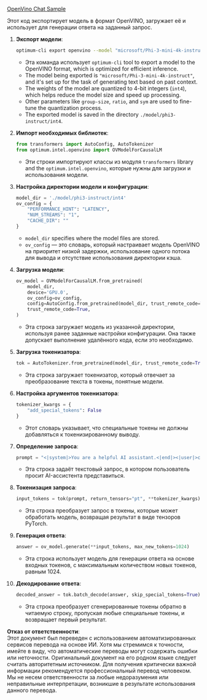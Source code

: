 [OpenVino Chat Sample](../../../../../../code/06.E2E/E2E_OpenVino_Chat_Phi3-instruct.ipynb)

Этот код экспортирует модель в формат OpenVINO, загружает её и использует для генерации ответа на заданный запрос.

1. **Экспорт модели**:
   ```bash
   optimum-cli export openvino --model "microsoft/Phi-3-mini-4k-instruct" --task text-generation-with-past --weight-format int4 --group-size 128 --ratio 0.6 --sym --trust-remote-code ./model/phi3-instruct/int4
   ```
   - Эта команда использует `optimum-cli` tool to export a model to the OpenVINO format, which is optimized for efficient inference.
   - The model being exported is `"microsoft/Phi-3-mini-4k-instruct"`, and it's set up for the task of generating text based on past context.
   - The weights of the model are quantized to 4-bit integers (`int4`), which helps reduce the model size and speed up processing.
   - Other parameters like `group-size`, `ratio`, and `sym` are used to fine-tune the quantization process.
   - The exported model is saved in the directory `./model/phi3-instruct/int4`.

2. **Импорт необходимых библиотек**:
   ```python
   from transformers import AutoConfig, AutoTokenizer
   from optimum.intel.openvino import OVModelForCausalLM
   ```
   - Эти строки импортируют классы из модуля `transformers` library and the `optimum.intel.openvino`, которые нужны для загрузки и использования модели.

3. **Настройка директории модели и конфигурации**:
   ```python
   model_dir = './model/phi3-instruct/int4'
   ov_config = {
       "PERFORMANCE_HINT": "LATENCY",
       "NUM_STREAMS": "1",
       "CACHE_DIR": ""
   }
   ```
   - `model_dir` specifies where the model files are stored.
   - `ov_config` — это словарь, который настраивает модель OpenVINO на приоритет низкой задержки, использование одного потока для вывода и отсутствие использования директории кэша.

4. **Загрузка модели**:
   ```python
   ov_model = OVModelForCausalLM.from_pretrained(
       model_dir,
       device='GPU.0',
       ov_config=ov_config,
       config=AutoConfig.from_pretrained(model_dir, trust_remote_code=True),
       trust_remote_code=True,
   )
   ```
   - Эта строка загружает модель из указанной директории, используя ранее заданные настройки конфигурации. Она также допускает выполнение удалённого кода, если это необходимо.

5. **Загрузка токенизатора**:
   ```python
   tok = AutoTokenizer.from_pretrained(model_dir, trust_remote_code=True)
   ```
   - Эта строка загружает токенизатор, который отвечает за преобразование текста в токены, понятные модели.

6. **Настройка аргументов токенизатора**:
   ```python
   tokenizer_kwargs = {
       "add_special_tokens": False
   }
   ```
   - Этот словарь указывает, что специальные токены не должны добавляться к токенизированному выводу.

7. **Определение запроса**:
   ```python
   prompt = "<|system|>You are a helpful AI assistant.<|end|><|user|>can you introduce yourself?<|end|><|assistant|>"
   ```
   - Эта строка задаёт текстовый запрос, в котором пользователь просит AI-ассистента представиться.

8. **Токенизация запроса**:
   ```python
   input_tokens = tok(prompt, return_tensors="pt", **tokenizer_kwargs)
   ```
   - Эта строка преобразует запрос в токены, которые может обработать модель, возвращая результат в виде тензоров PyTorch.

9. **Генерация ответа**:
   ```python
   answer = ov_model.generate(**input_tokens, max_new_tokens=1024)
   ```
   - Эта строка использует модель для генерации ответа на основе входных токенов, с максимальным количеством новых токенов, равным 1024.

10. **Декодирование ответа**:
    ```python
    decoded_answer = tok.batch_decode(answer, skip_special_tokens=True)[0]
    ```
    - Эта строка преобразует сгенерированные токены обратно в читаемую строку, пропуская любые специальные токены, и возвращает первый результат.

**Отказ от ответственности**:  
Этот документ был переведен с использованием автоматизированных сервисов перевода на основе ИИ. Хотя мы стремимся к точности, имейте в виду, что автоматические переводы могут содержать ошибки или неточности. Оригинальный документ на его родном языке следует считать авторитетным источником. Для получения критически важной информации рекомендуется профессиональный перевод человеком. Мы не несем ответственности за любые недоразумения или неправильные интерпретации, возникшие в результате использования данного перевода.